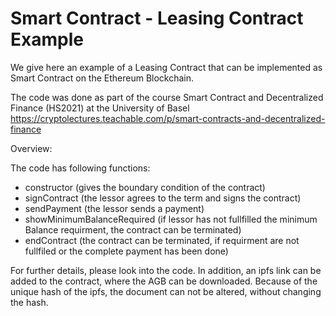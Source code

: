 # Smart Contract - Leasing Contract Example

We give here an example of a Leasing Contract that can be implemented as Smart Contract on the Ethereum Blockchain. 

The code was done as part of the course Smart Contract and Decentralized Finance (HS2021) at the University of Basel
https://cryptolectures.teachable.com/p/smart-contracts-and-decentralized-finance


Overview: 

The code has following functions: 
- constructor   (gives the boundary condition of the contract)
- signContract  (the lessor agrees to the term and signs the contract)
- sendPayment   (the lessor sends a payment)
- showMinimumBalanceRequired    (if lessor has not fullfilled the minimum Balance requirment, the contract can be terminated)
- endContract   (the contract can be terminated, if requirment are not fullfiled or the complete payment has been done)

For further details, please look into the code. 
In addition, an ipfs link can be added to the contract, where the AGB can be downloaded. Because of the unique hash of the ipfs, the document can not be altered, without changing the hash.
